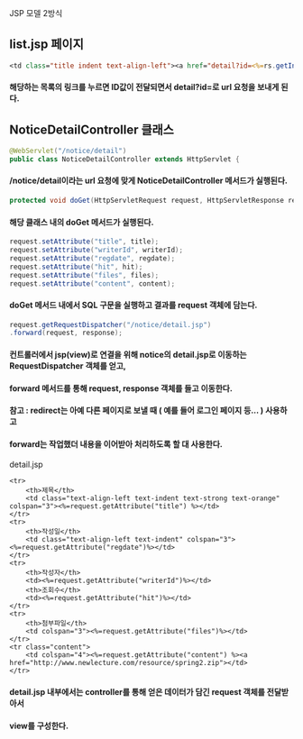 JSP 모델 2방식



list.jsp 페이지
--------------------------------

```jsp
<td class="title indent text-align-left"><a href="detail?id=<%=rs.getInt("ID") %>"><%= rs.getString("TITLE") %></a></td>
```

#### 해당하는 목록의 링크를 누르면 ID값이 전달되면서 detail?id=로 url 요청을 보내게 된다.

NoticeDetailController 클래스
------------------------------

```java
@WebServlet("/notice/detail")
public class NoticeDetailController extends HttpServlet {
```

#### /notice/detail이라는 url 요청에 맞게 NoticeDetailController 메서드가 실행된다.

```java
protected void doGet(HttpServletRequest request, HttpServletResponse response) throws ServletException, IOException 
```

#### 해당 클래스 내의 doGet 메서드가 실행된다.

```java
request.setAttribute("title", title);
request.setAttribute("writerId", writerId);
request.setAttribute("regdate", regdate);
request.setAttribute("hit", hit);
request.setAttribute("files", files);
request.setAttribute("content", content);
```

#### doGet 메서드 내에서 SQL 구문을 실행하고 결과를 request 객체에 담는다. 

```java
request.getRequestDispatcher("/notice/detail.jsp")
.forward(request, response);
```

#### 컨트롤러에서 jsp(view)로 연결을 위해 notice의 detail.jsp로 이동하는 RequestDispatcher 객체를 얻고, 
#### forward 메서드를 통해 request, response 객체를 들고 이동한다.
#### 참고 : redirect는 아예 다른 페이지로 보낼 때 ( 예를 들어 로그인 페이지 등... ) 사용하고
#### forward는 작업했더 내용을 이어받아 처리하도록 할 대 사용한다. 

detail.jsp

```
<tr>
	<th>제목</th>
	<td class="text-align-left text-indent text-strong text-orange" colspan="3"><%=request.getAttribute("title") %></td>
</tr>
<tr>
	<th>작성일</th>
	<td class="text-align-left text-indent" colspan="3"><%=request.getAttribute("regdate")%></td>
</tr>
<tr>
	<th>작성자</th>
	<td><%=request.getAttribute("writerId")%></td>
	<th>조회수</th>
	<td><%=request.getAttribute("hit")%></td>
</tr>
<tr>
	<th>첨부파일</th>
	<td colspan="3"><%=request.getAttribute("files")%></td>
</tr>
<tr class="content">
	<td colspan="4"><%=request.getAttribute("content") %><a href="http://www.newlecture.com/resource/spring2.zip"></td>
</tr>						
```

#### detail.jsp 내부에서는 controller를 통해 얻은 데이터가 담긴 request 객체를 전달받아서
#### view를 구성한다.

